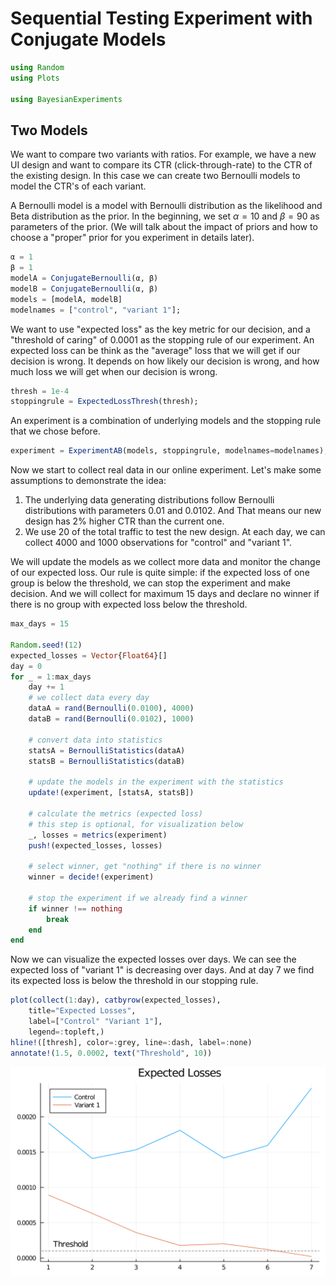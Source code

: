 # Sequential Testing Experiment with Conjugate Models


```julia
using Random 
using Plots

using BayesianExperiments
```

## Two Models

We want to compare two variants with ratios. For example, we have a new UI design and want to compare its CTR (click-through-rate) to the CTR of the existing design. In this case we can create two Bernoulli models to model the CTR's of each variant. 

A Bernoulli model is a model with Bernoulli distribution as the likelihood and Beta distribution as the prior. In the beginning, we set $\alpha=10$ and $\beta=90$ as parameters of the prior. (We will talk about the impact of priors and how to choose a "proper" prior for you experiment in details later).


```julia
α = 1
β = 1
modelA = ConjugateBernoulli(α, β)
modelB = ConjugateBernoulli(α, β)
models = [modelA, modelB]
modelnames = ["control", "variant 1"];
```

We want to use "expected loss" as the key metric for our decision, and a "threshold of caring" of 0.0001 as the stopping rule of our experiment. An expected loss can be think as the "average" loss that we will get if our decision is wrong. It depends on how likely our decision is wrong, and how much loss we will get when our decision is wrong.


```julia
thresh = 1e-4
stoppingrule = ExpectedLossThresh(thresh);
```

An experiment is a combination of underlying models and the stopping rule that we chose before.


```julia
experiment = ExperimentAB(models, stoppingrule, modelnames=modelnames);
```

Now we start to collect real data in our online experiment. Let's make some assumptions to demonstrate the idea:
1. The underlying data generating distributions follow Bernoulli distributions with parameters 0.01 and 0.0102. And That means our new design has 2% higher CTR than the current one.
2. We use $20%$ of the total traffic to test the new design. At each day, we can collect 4000 and 1000 observations for "control" and "variant 1". 

We will update the models as we collect more data and monitor the change of our expected loss. Our rule is quite simple: if the expected loss of one group is below the threshold, we can stop the experiment and make decision. And we will collect for maximum 15 days and declare no winner if there is no group with expected loss below the threshold.


```julia
max_days = 15

Random.seed!(12)
expected_losses = Vector{Float64}[]
day = 0
for _ = 1:max_days
    day += 1
    # we collect data every day
    dataA = rand(Bernoulli(0.0100), 4000)
    dataB = rand(Bernoulli(0.0102), 1000)
    
    # convert data into statistics
    statsA = BernoulliStatistics(dataA)
    statsB = BernoulliStatistics(dataB)
    
    # update the models in the experiment with the statistics
    update!(experiment, [statsA, statsB])
    
    # calculate the metrics (expected loss)
    # this step is optional, for visualization below
    _, losses = metrics(experiment)
    push!(expected_losses, losses)
    
    # select winner, get "nothing" if there is no winner
    winner = decide!(experiment)
    
    # stop the experiment if we already find a winner
    if winner !== nothing
        break
    end
end
```

Now we can visualize the expected losses over days. We can see the expected loss of "variant 1" is decreasing over days. And at day 7 we find its expected loss is below the threshold in our stopping rule.


```julia
plot(collect(1:day), catbyrow(expected_losses), 
    title="Expected Losses",
    label=["Control" "Variant 1"],
    legend=:topleft,)
hline!([thresh], color=:grey, line=:dash, label=:none)
annotate!(1.5, 0.0002, text("Threshold", 10))
```




    
![svg](sequential_testing_conjugate_models_files/sequential_testing_conjugate_models_12_0.svg)
    


